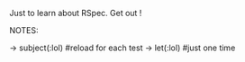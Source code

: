 Just to learn about RSpec. Get out !

NOTES:

  -> subject(:lol) #reload for each test
  -> let(:lol) #just one time